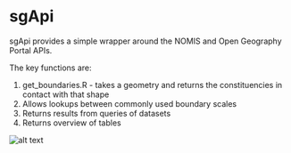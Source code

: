 # sgApi

sgApi provides a simple wrapper around the NOMIS and Open Geography Portal APIs. 


The key functions are:

1. get_boundaries.R - takes a geometry and returns the constituencies in contact with that shape
2. Allows lookups between commonly used boundary scales
3. Returns results from queries of datasets
4. Returns overview of tables

![alt text](https://https://github.com/Defra-Data-Science-Centre-of-Excellence/sgapi/blob/master/DefraLogo.png)

           
